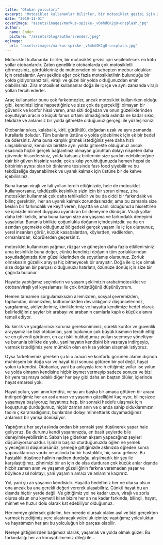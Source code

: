 ```yaml
---
title: "Otoban yolcuları"
excerpt: 'Motosiklet kullananlar bilirler, bir motosiklet gezisi için seçilebilecek en kötü yollar otobanlardır. Zaten genellikle otobanlarda çok motosikletli görmezsiniz, gördükleriniz de muhtemelen bir sebepten mecbur oldukları için oradalardır. Aynı şekilde eğer çok fazla motosikletlinin bulunduğu bir yolda gidiyorsanız tali, virajlı ve güzel bir yolda olduğunuzdan emin olabilirsiniz. Zira motosiklet kullananlar doğa ile iç içe ve aynı zamanda virajlı yolları tercih ederler.'
date: "2019-11-01"
coverImage: "assets/images/markus-spiske-_v6mhdOK2g0-unsplash.jpg"
author:
  name: Ender
  picture: "/assets/blog/authors/ender.jpeg"
ogImage:
  url: "assets/images/markus-spiske-_v6mhdOK2g0-unsplash.jpg"
---
```


Motosiklet kullananlar bilirler, bir motosiklet gezisi için seçilebilecek en kötü yollar otobanlardır. Zaten genellikle otobanlarda çok motosikletli görmezsiniz, gördükleriniz de muhtemelen bir sebepten mecbur oldukları için oradalardır. Aynı şekilde eğer çok fazla motosikletlinin bulunduğu bir yolda gidiyorsanız tali, virajlı ve güzel bir yolda olduğunuzdan emin olabilirsiniz. Zira motosiklet kullananlar doğa ile iç içe ve aynı zamanda virajlı yolları tercih ederler.

Araç kullananlar bunu çok farketmezler, ancak motosiklet kullanırken olduğu gibi, kendinizi içine hapsettiğiniz ve size çok da gerçekliği olmayan bir güvenlik ve konfor hissi veren, ama sizi doğadan ve onun güzelliklerinden soyutlayan aracın o küçük fanus ortamı olmadığında aslında ne kadar sıkıcı, tekdüze ve anlamsız bir yolda gitmekte olduğunuz gerçeği ile yüzleşirsiniz.

Otobanlar sıkıcı, kalabalık, kirli, gürültülü, doğadan uzak ve aynı zamanda kurallarla doludur. Tüm bunların üstüne o yolda gidebilmek için ek bir bedel de ödersiniz. Ama buna karşılık gitmek istediğiniz yere daha hızlı ulaşabilirsiniz, kendinizi birlikte aynı yolda gitmekte olduğunuz ancak esasında hiçbir gerçek bağlantınız olmayan güruhtan dolayı nispeten daha güvende hissedersiniz, yolda kalsanız birilerinin size yardım edebileceğine dair bir güven hissiniz vardır, çok sıkılıp yorulduğunuzda hemen hepsi de birbirinin aynısı olan bir dinlenme tesisinde fast-food yiyebilir ve bu tekdüzeliğe dayanabilmek ve uyanık kalmak için üstüne bir de kahve içebilirsiniz.

Buna karşın virajlı ve tali yolları tercih ettiğinizde, hele de motosiklet kullanıyorsanız, tekdüzelik kesinlikle sizin için bir sorun olmaz, zira motosiklet kullanmak çok daha tehlikelidir ve bu da ciddi bir farkındalık ve bilinç gerektirir,  her an uyanık kalmak zorundasınızdır, ama bu zamanla size keskin bir farkındalık ve keyif veren, hayatta ve canlı olduğunuzu hissettiren ve içinizde minnet duygusu uyandıran bir deneyime dönüşür. Virajlı yollar daha tehlikelidir, ama buna karşın size anı yaşama ve farkındalık deneyimi yaşatırlar. Bununla birlikte çoğunlukla doğanın içindesinizdir, ya da en azından geçmekte olduğunuz bölgedeki gerçek yaşam ile iç içe olursunuz, yerel insanları görür, küçük kasabalardan, köylerden, vadilerden, ormanlardan, köprülerden geçersiniz.

motosiklet kullanırken yağmur, rüzgar ve güneşten daha fazla etkilenirsiniz ama kesinlikle buna değer, çünkü kendinizi doğanın tüm zorluklarından soyutladığınızda tüm güzelliklerinden de soyutlamış olursunuz. Zorluk olmaksızın güzellik arayışı hiç bitmeyecek bir arayıştır. Doğa ile iç içe olmak size doğanın bir parçası olduğunuzu hatırlatır, özünüze dönüş için size bir çağrıda bulunur.

Hayatta yaptığımız seçimlerin ve yaşam şeklimizin araba/motosiklet ve otoban/virajlı yol kıyaslaması ile çok örtüştüğünü düşünüyorum.

Hemen tamamen sorgulamaksızın ailemizden, sosyal çevremizden, toplumdan, dinimizden, kültürümüzden devraldığımız düşüncelerimiz, yargılarımız, aidiyetlerimiz, kimliklerimiz ve hayatta kendimize hedef olarak belirlediğimiz şeyler bir arabayı ve arabanın camlarla kaplı o küçük alanını temsil ediyor.

Bu kimlik ve yargılarımızı koruma gereksinimimiz, sürekli konfor ve güvenlik arayışımız ise bizi otobanları, yani toplumun çok büyük kısmının tercih ettiği ve en güvenli görünen, en az riskli bulduğumuz yolları seçmeye yöneltiyor ve bununla birlikte de yolu, yani hayatın kendisini bir vasıtaya indirgeyip, varmak istediğimiz yere mümkün olan en kısa yoldan ulaşmak istiyoruz.

Oysa farketmemiz gereken şu ki o aracın ve konforlu görünen alanın dışında muhteşem bir doğa var ve hayat bizi sonuca götüren bir yol değil, hayat yolun ta kendisi. Otobanlar, yani bu anlayışla tercih ettiğimiz yollar ise yolun ve yolda olmanın kendisine hiçbir kıymet vermeyip sadece sonuca ve bizi bir yere taşımaya odaklı diğer her şey gibi daha en baştan ölüler, içlerinde hayat emaresi yok.

Hayat yolun, yani anın kendisi, ve şu anı başka bir amaca götüren bir araca indirgediğimiz her an asıl amacı ve yaşamın güzelliğini kaçırıyor, bilinçsizce yaşamaya başlıyoruz; hayatımız hep, bir sonraki hedefe ulaşmak için koşuşturup durduğumuz, hiçbir zaman anın ve o anda sahip olduklarımızın tadını çıkaramadığımız, bunlardan dolayı minnettarlık duyamadığımız anlamsız bir yarışa dönüşüyor.

Yaptığımız her şeyi aslında ondan bir sonraki şeyi düşünerek yapar hale geliyoruz. Bu durumu kendi yaşamınızda, en basit şeylerde bile deneyimleyebilirsiniz. Sabah işe giderken akşam yapacağınız şeyleri düşünüyorsunuzdur. İşinizin başına oturduğunuzda öğlen ne yemek yiyeceğinizi düşünürsünüz, yemeğe gittiğinizde aklınızda öğleden sonra yapacaklarınızı vardır ve aslında bu bir hastalıktır, hiç sonu gelmez. Bu hastalıklı düşünce halinin nadiren durduğu, alışılmadık bir şey ile karşılaştığımız, zihnimizi bir an için de olsa durduran çok küçük anlar dışında hiçbir zaman anın ve yaşamın güzelliğinin farkına varamadan yaşar ve böylece asıl noktayı, yani yaşamın amacı ve anlamını kaçırırız.

Yol, yani şu an yaşamın kendisidir. Hayatta hedefimiz her ne olursa olsun ona ancak bu ana gerekli değeri vererek ulaşabiliriz. Çünkü hayat bu an dışında hiçbir yerde değil. Ve gittiğimiz yol ne kadar uzun, virajlı ve zorlu olursa olsun onu kıymetli kılan bizim her an ne kadar farkında, bilinçli, hayat, minnet ve huzur dolu olarak kat edebiliyor olduğumuz.

Her nereye gidersek gidelim, her nerede olursak olalım asıl ve bizi gerçekten varmak istediğimiz yere ulaştıracak yolculuk içimize yaptığımız yolculuktur ve hayatımızın her anı bu yolculuğun bir parçası olabilir.

Nereye gittiğimizden bağımsız olarak, yaşamak ve yolda olmak güzel. Bu farkındalığı her an koruyabilmemiz dileği ile...
